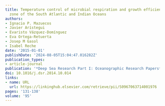 ```yaml
---
title: Temperature control of microbial respiration and growth efficiency in the mesopelagic
  zone of the South Atlantic and Indian Oceans
authors:
- Ignacio P. Mazuecos
- Javier Arístegui
- Evaristo Vázquez-Domínguez
- Eva Ortega-Retuerta
- Josep M Gasol
- Isabel Reche
date: '2015-01-01'
publishDate: '2024-08-05T15:04:47.016282Z'
publication_types:
- article-journal
publication: '*Deep Sea Research Part I: Oceanographic Research Papers*'
doi: 10.1016/j.dsr.2014.10.014
links:
- name: URL
  url: https://linkinghub.elsevier.com/retrieve/pii/S0967063714001976
pages: '131-138'
volume: '95'
---
```


